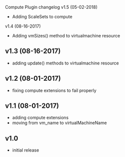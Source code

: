 Compute Plugin changelog
v1.5 (05-02-2018)
- Adding ScaleSets to compute

v1.4 (08-16-2017)
- Adding vmSizes() method to virtualmachine resource

v1.3 (08-16-2017)
-----------------
- adding update() methods to virtualmachine resource

v1.2 (08-01-2017)
-----------------
- fixing compute extensions to fail properly

v1.1 (08-01-2017)
-----------------
- adding compute extensions
- moving from vm_name to virtualMachineName

v1.0
-----
- initial release